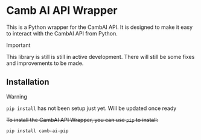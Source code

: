 # Camb AI API Wrapper

This is a Python wrapper for the CambAI API. It is designed to make it easy to interact with the CambAI API from Python.

> [!IMPORTANT]
> This library is still is still in active development.
> There will still be some fixes and improvements to be made.

## Installation

> [!WARNING]
> `pip install` has not been setup just yet. Will be updated once ready

~~To install the CambAI API Wrapper, you can use `pip` to install:~~

```bash
pip install camb-ai-pip
```
